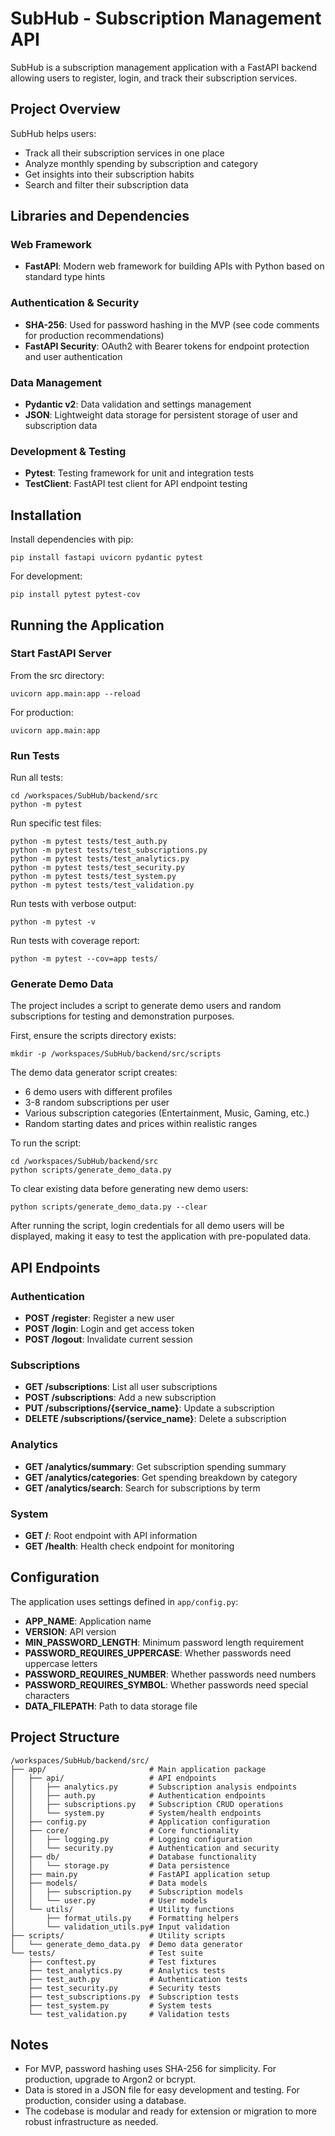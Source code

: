 # SubHub - Subscription Management API

SubHub is a subscription management application with a FastAPI backend allowing users to register, login, and track their subscription services.

## Project Overview

SubHub helps users:
- Track all their subscription services in one place
- Analyze monthly spending by subscription and category
- Get insights into their subscription habits
- Search and filter their subscription data

## Libraries and Dependencies

### Web Framework
- **FastAPI**: Modern web framework for building APIs with Python based on standard type hints

### Authentication & Security
- **SHA-256**: Used for password hashing in the MVP (see code comments for production recommendations)
- **FastAPI Security**: OAuth2 with Bearer tokens for endpoint protection and user authentication

### Data Management
- **Pydantic v2**: Data validation and settings management
- **JSON**: Lightweight data storage for persistent storage of user and subscription data

### Development & Testing
- **Pytest**: Testing framework for unit and integration tests
- **TestClient**: FastAPI test client for API endpoint testing

## Installation

Install dependencies with pip:

```
pip install fastapi uvicorn pydantic pytest
```

For development:

```
pip install pytest pytest-cov
```

## Running the Application

### Start FastAPI Server

From the src directory:

```
uvicorn app.main:app --reload
```

For production:

```
uvicorn app.main:app
```

### Run Tests

Run all tests:

```
cd /workspaces/SubHub/backend/src
python -m pytest
```

Run specific test files:

```
python -m pytest tests/test_auth.py
python -m pytest tests/test_subscriptions.py
python -m pytest tests/test_analytics.py
python -m pytest tests/test_security.py
python -m pytest tests/test_system.py
python -m pytest tests/test_validation.py
```

Run tests with verbose output:

```
python -m pytest -v
```

Run tests with coverage report:

```
python -m pytest --cov=app tests/
```

### Generate Demo Data

The project includes a script to generate demo users and random subscriptions for testing and demonstration purposes.

First, ensure the scripts directory exists:

```
mkdir -p /workspaces/SubHub/backend/src/scripts
```

The demo data generator script creates:
- 6 demo users with different profiles
- 3-8 random subscriptions per user
- Various subscription categories (Entertainment, Music, Gaming, etc.)
- Random starting dates and prices within realistic ranges

To run the script:

```
cd /workspaces/SubHub/backend/src
python scripts/generate_demo_data.py
```

To clear existing data before generating new demo users:

```
python scripts/generate_demo_data.py --clear
```

After running the script, login credentials for all demo users will be displayed, making it easy to test the application with pre-populated data.

## API Endpoints

### Authentication
- **POST /register**: Register a new user
- **POST /login**: Login and get access token  
- **POST /logout**: Invalidate current session

### Subscriptions
- **GET /subscriptions**: List all user subscriptions
- **POST /subscriptions**: Add a new subscription
- **PUT /subscriptions/{service_name}**: Update a subscription
- **DELETE /subscriptions/{service_name}**: Delete a subscription

### Analytics
- **GET /analytics/summary**: Get subscription spending summary
- **GET /analytics/categories**: Get spending breakdown by category
- **GET /analytics/search**: Search for subscriptions by term

### System
- **GET /**: Root endpoint with API information
- **GET /health**: Health check endpoint for monitoring

## Configuration

The application uses settings defined in `app/config.py`:

- **APP_NAME**: Application name
- **VERSION**: API version
- **MIN_PASSWORD_LENGTH**: Minimum password length requirement
- **PASSWORD_REQUIRES_UPPERCASE**: Whether passwords need uppercase letters
- **PASSWORD_REQUIRES_NUMBER**: Whether passwords need numbers
- **PASSWORD_REQUIRES_SYMBOL**: Whether passwords need special characters
- **DATA_FILEPATH**: Path to data storage file

## Project Structure

```
/workspaces/SubHub/backend/src/
├── app/                       # Main application package
│   ├── api/                   # API endpoints
│   │   ├── analytics.py       # Subscription analysis endpoints
│   │   ├── auth.py            # Authentication endpoints
│   │   ├── subscriptions.py   # Subscription CRUD operations
│   │   └── system.py          # System/health endpoints
│   ├── config.py              # Application configuration
│   ├── core/                  # Core functionality
│   │   ├── logging.py         # Logging configuration
│   │   └── security.py        # Authentication and security
│   ├── db/                    # Database functionality
│   │   └── storage.py         # Data persistence
│   ├── main.py                # FastAPI application setup
│   ├── models/                # Data models
│   │   ├── subscription.py    # Subscription models
│   │   └── user.py            # User models
│   └── utils/                 # Utility functions
│       ├── format_utils.py    # Formatting helpers
│       └── validation_utils.py# Input validation
├── scripts/                   # Utility scripts
│   └── generate_demo_data.py  # Demo data generator
└── tests/                     # Test suite
    ├── conftest.py            # Test fixtures
    ├── test_analytics.py      # Analytics tests
    ├── test_auth.py           # Authentication tests
    ├── test_security.py       # Security tests
    ├── test_subscriptions.py  # Subscription tests
    ├── test_system.py         # System tests
    └── test_validation.py     # Validation tests
```

## Notes

- For MVP, password hashing uses SHA-256 for simplicity. For production, upgrade to Argon2 or bcrypt.
- Data is stored in a JSON file for easy development and testing. For production, consider using a database.
- The codebase is modular and ready for extension or migration to more robust infrastructure as needed.
